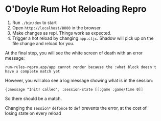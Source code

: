 # O'Doyle Rum Hot Reloading Repro

1. Run `./bin/dev` to start
2. Open `http://localhost/8000` in the browser
3. Make changes as repl. Things work as expected.
4. Trigger a hot reload by changing `app.cljc`. Shadow will pick up on the file change and reload for you.

At the final step, you will see the white screen of death with an error message:

```
rum-rules-repro.app/app cannot render because the :what block doesn't have a complete match yet
```

However, you will also see a log message showing what is in the session:

```clojurescript
{:message "Init! called", :session-state [[:game :game/time 0]]
```

So there should be a match.

Changing the `session*` `defonce` to `def` prevents the error, at the cost of losing state on every reload

